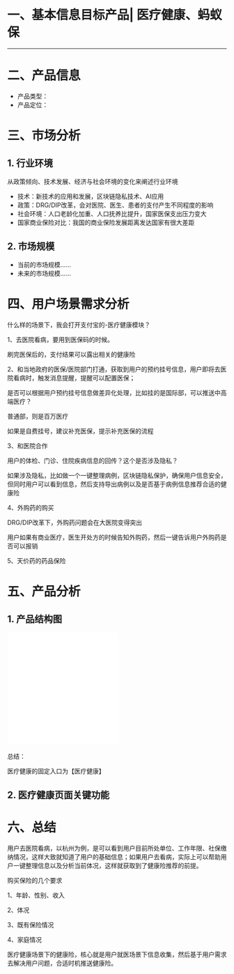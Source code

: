 # 一、基本信息**目标产品**|  医疗健康、蚂蚁保  
---
  
# 二、产品信息

  * 产品类型：
  * 产品定位：

# 三、市场分析

## 1\. 行业环境

从政策倾向、技术发展、经济与社会环境的变化来阐述行业环境

  * 技术：新技术的应用和发展，区块链隐私技术、AI应用
  * 政策：DRG/DIP改革，会对医院、医生、患者的支付产生不同程度的影响
  * 社会环境：人口老龄化加重、人口抚养比提升，国家医保支出压力变大
  * 国家商业保险对比：我国的商业保险发展距离发达国家有很大差距

## 2\. 市场规模

  * 当前的市场规模......
  * 未来的市场规模......

# 四、用户场景需求分析

什么样的场景下，我会打开支付宝的-医疗健康模块？

1、去医院看病，要用到医保码的时候。

刷完医保后的，支付结果可以露出相关的健康险

2、和当地政府的医保/医院部门打通，获取到用户的预约挂号信息，用户即将去医院看病时，触发消息提醒，提醒可以配置医保；

是否可以根据用户预约挂号信息做差异化处理，比如挂的是国际部，可以推送中高端医疗？

普通部，则是百万医疗

如果是自费挂号，建议补充医保，提示补充医保的流程

3、和医院合作

用户的体检、门诊、住院疾病信息的回传？这个是否涉及隐私？

如果涉及隐私，比如做一个一键整理病例，区块链隐私保护，确保用户信息安全，但同时用户可以看到信息，然后支持导出病例以及是否基于病例信息推荐合适的健康险

4、外购药的购买

DRG/DIP改革下，外购药问题会在大医院变得突出

用户如果有商业医疗，医生开处方的时候告知外购药，然后一键告诉用户外购药是否可以报销

5、天价药的药品保险

# 五、产品分析

## 1\. 产品结构图

![](/assets/images/zhi-fu-bao-yi-liao-jian-kang-mo-kuai-chan-pin-ti-yan/image_48.png)

总结：

医疗健康的固定入口为【医疗健康】

## 2\. 医疗健康页面关键功能

# 六、总结

用户去医院看病，以杭州为例，是可以看到用户目前所处单位、工作年限、社保缴纳情况，这样大致就知道了用户的基础信息；如果用户去看病，实际上可以帮助用户一键整理信息以及分析当前体况，这样就获取到了健康险推荐的前提。

购买保险的几个要求

1、年龄、性别、收入

2、体况

3、既有保险情况

4、家庭情况

医疗健康场景下的健康险，核心就是用户就医场景下信息收集，然后基于用户需求去解决用户问题，合适时机推送健康险。